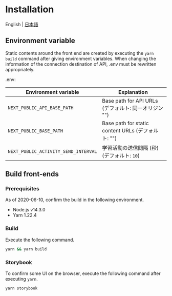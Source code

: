# Installation

English | [日本語](INSTALL-ja.md)

## Environment variable

Static contents around the front end are created by executing the `yarn build` command after giving environment variables.
When changing the information of the connection destination of API, .env must be rewritten appropriately.

.env:

| Environment variable                 | Explanation                                          |
| ------------------------------------ | ---------------------------------------------------- |
| `NEXT_PUBLIC_API_BASE_PATH`          | Base path for API URLs (デフォルト: 同一オリジン "") |
| `NEXT_PUBLIC_BASE_PATH`              | Base path for static content URLs (デフォルト: "")   |
| `NEXT_PUBLIC_ACTIVITY_SEND_INTERVAL` | 学習活動の送信間隔 (秒) (デフォルト: `10`)           |

## Build front-ends

### Prerequisites

As of 2020-06-10, confirm the build in the following environment.

- Node.js v14.3.0
- Yarn 1.22.4

### Build

Execute the following command.

```sh
yarn && yarn build
```

### Storybook

To confirm some UI on the browser, execute the following command after executing `yarn`.

```sh
yarn storybook
```
